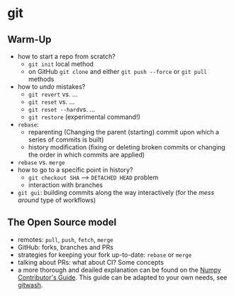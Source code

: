 # git

## Warm-Up
- how to start a repo from scratch? 
    - `git init` local method
    - on GitHub `git clone` and either `git push --force` or `git pull` methods
- how to *undo* mistakes?
    - `git revert` vs. …
    - `git reset` vs. …
    - `git reset --hard`vs. …
    - `git restore` (experimental command!) 
- `rebase`:
    - reparenting (Changing the parent (starting) commit upon which a series of commits is built)
    - history modification (fixing or deleting broken commits or changing the order in which commits are applied)
- `rebase` vs. `merge`
- how to go to a specific point in history?
    - `git checkout SHA` ⟶ `DETACHED HEAD` problem
    - interaction with branches
- `git gui`: building commits along the way interactively (for the *mess around* type of workflows)

## The Open Source model
- remotes: `pull`, `push`, `fetch`, `merge`
- GitHub: forks, branches and PRs
- strategies for keeping your fork up-to-date: `rebase` or `merge`
- talking about PRs: what about CI? Some concepts
- a more thorough and deailed explanation can be found on the [Numpy Contributor's Guide](https://docs.scipy.org/doc/numpy/dev/gitwash/index.html). This guide can be adapted to your own needs, see [gitwash](https://github.com/matthew-brett/gitwash).
